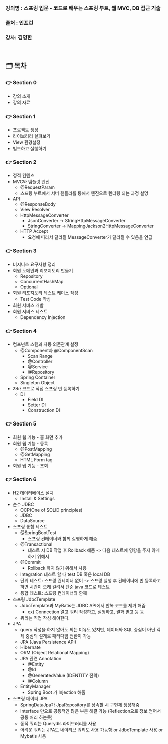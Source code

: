 ### 강의명 : 스프링 입문 - 코드로 배우는 스프링 부트, 웹 MVC, DB 접근 기술
### 출처  : 인프런
### 강사: 김영한
</br>

## 🗂️ 목차
### 👉 Section 0
- 강의 소개
- 강의 자료
### 👉 Section 1
- 프로젝트 생성
- 라이브러리 살펴보기
- View 환경설정
- 빌드하고 실행하기
### 👉 Section 2
- 정적 컨텐츠
- MVC와 템플릿 엔진
    - @RequestParam 
    - 스프링 부트에서 서버 핸들러를 통해서 엔진으로 렌더링 되는 과정 설명
- API
    - @ResponseBody
    - View Resolver
    - HttpMessageConverter
        - JsonConverter -> StringHttpMessageConverter 
        - StringConverter -> MappingJackson2HttpMessageConverter
    - HTTP Accept
        - 요청에 따라서 달라질 MessageConverter가 달라질 수 있음을 언급 
### 👉 Section 3
- 비지니스 요구사항 정리
- 회원 도메인과 리포지토리 만들기
    - Repository 
    - ConcurrentHashMap
    - Optional
- 회원 리포지토리 테스트 케이스 작성
    - Test Code 작성 
- 회원 서비스 개발
- 회원 서비스 테스트
    - Dependency Injection 
### 👉 Section 4
- 컴포넌트 스캔과 자동 의존관계 설정
    - @Component과 @ComponentScan
        - Scan Range 
        - @Controller
        - @Service
        - @Repository
    - Spring Container
    - Singleton Object
- 자바 코드로 직접 스프링 빈 등록하기
    - DI
        - Field DI
        - Setter DI
        - Construction DI
### 👉 Section 5
- 회원 웹 기능 - 홈 화면 추가
- 회원 웹 기능 - 등록
    - @PostMapping
    - @GetMapping
    - HTML Form tag
- 회원 웹 기능 - 조회
### 👉 Section 6
- H2 데이터베이스 설치
    - Install & Settings
- 순수 JDBC
    - OCP(One of SOLID principles)
    - JDBC
    - DataSource
- 스프링 통합 테스트
    - @SpringBootTest
        - 스프링 컨테이너와 함께 실행하게 해줌 
    - @Transactional
        - 테스트 시 DB 작업 후 Rollback 해줌 -> 다음 테스트에 영향을 주지 않게 하기 위해서
    - @Commit
        - Rollback 하지 않기 위해서 사용 
    - Integration 테스트 할 때 test DB 혹은 local DB
    - 단위 테스트: 스프링 컨테이너 없이 -> 스프링 실행 후 컨테이너에 빈 등록하고 하면 시간이 오래 걸려서 단순 java 코드로 테스트
    - 통합 테스트: 스프링 컨테이너와 함께
- 스프링 JdbcTemplate
    - JdbcTemplate과 MyBatis는 JDBC API에서 반복 코드를 제거 해줌
        - ex) Connection 열고 쿼리 작성하고, 실행하고, 결과 받고 등 등
    - 쿼리는 직접 작성 해야한다.
- JPA
    - query 작성을 하지 않아도 되는 이유도 있지만, 데이터와 SQL 중심이 아닌 객체 중심의 설계로 패러다임 전환이 가능
    - JPA (Java Persistence API)
    - Hibernate
    - ORM (Object Relational Mapping)
    - JPA 관련 Annotation
        - @Entity
        - @Id
        - @GeneratedValue (IDENTITY 전략)
        - @Column
    - EntityManager
        - Spring Boot 가 Injection 해줌
- 스프링 데이터 JPA
    - SpringDataJpa가 JpaRepository를 상속할 시 구현체 생성해줌
    - Interface 만으로 공통적인 많은 부분 해결 가능 (Reflection으로 정보 얻어서 공통 처리 하는듯)
    - 동적 쿼리는 Querydls 라이브러리를 사용
    - 어려운 쿼리는 JPA도 네이티브 쿼리도 사용 가능함 or JdbcTemplate 사용 or Mybatis 사용
